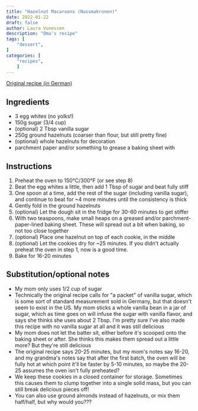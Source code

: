 ```yaml
---
title: "Hazelnut Macaroons (Nussmakronen)"
date: 2022-01-22
draft: false
author: Laura Vonessen
description: "Oma's recipe"
tags: [
    "dessert",
]
categories: [
    "recipes",
    ]
---
```


[Original recipe (in German)](../images/nussmakronen-recipe.JPEG)

## Ingredients
* 3 egg whites (no yolks!)
* 150g sugar (3/4 cup)
* (optional) 2 Tbsp vanilla sugar
* 250g ground hazelnuts (coarser than flour, but still pretty fine)
* (optional) whole hazelnuts for decoration
* parchment paper and/or something to grease a baking sheet with


## Instructions
1. Preheat the oven to 150°C/300°F (or see step 8)
2. Beat the egg whites a little, then add 1 Tbsp of sugar and beat fully stiff
3. One spoon at a time, add the rest of the sugar (including vanilla sugar), and continue to beat for ~4 more minutes until the consistency is thick
4. Gently fold in the ground hazelnuts
5. (optional) Let the dough sit in the fridge for 30-60 minutes to get stiffer
6. With two teaspoons, make small heaps on a greased and/or parchment-paper-lined baking sheet. These will spread out a bit when baking, so not too close together
7. (optional) Place one hazelnut on top of each cookie, in the middle
8. (optional) Let the cookies dry for ~25 minutes. If you didn't actually preheat the oven in step 1, now is a good time.
9. Bake for 16-20 minutes

## Substitution/optional notes
* My mom only uses 1/2 cup of sugar
* Technically the original recipe calls for "a packet" of vanilla sugar, which is some sort of standard measurement sold in Germany, but that doesn't seem to exist in the US. My mom sticks a whole vanilla bean in a jar of sugar, which as time goes on will infuse the sugar with vanilla flavor, and says she thinks she uses about 2 Tbsp. I'm pretty sure I've also made this recipe with no vanilla sugar at all and it was still delicious
* My mom does not let the batter sit, either before it's scooped onto the baking sheet or after. She thinks this makes them spread out a little more? But they're still delicious
* The original recipe says 20-25 minutes, but my mom's notes say 16-20, and my grandma's notes say that after the first batch, the oven will be fully hot at which point it'll be faster by 5-10 minutes, so maybe the 20-25 assumes the oven isn't fully preheated?
* We keep these cookies in a closed container for storage. Sometimes this causes them to clump together into a single solid mass, but you can still break delicious pieces off!
* You can also use ground almonds instead of hazelnuts, or mix them half/half, but why would you???
